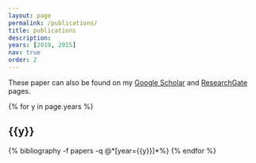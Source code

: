 ```yaml
---
layout: page
permalink: /publications/
title: publications
description:
years: [2019, 2015]
nav: true
order: 2
---
```


These paper can also be found on my [Google Scholar](https://scholar.google.com/citations?user=OIgTlqEAAAAJ) and [ResearchGate](https://www.researchgate.net/profile/Ka_Ming_Fung) pages.

<div class="publications">

{% for y in page.years %}
  <h2 class="year">{{y}}</h2>
  {% bibliography -f papers -q @*[year={{y}}]*%}
{% endfor %}

</div>
